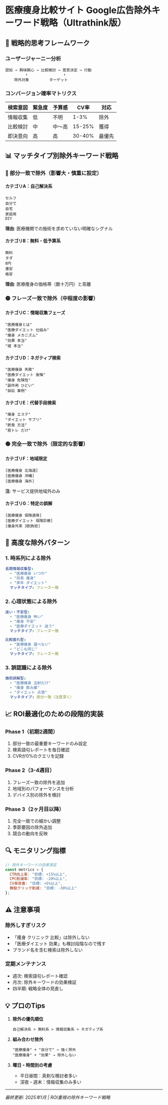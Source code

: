 # 医療痩身比較サイト Google広告除外キーワード戦略（Ultrathink版）

## 🧠 戦略的思考フレームワーク

### ユーザージャーニー分析
```
認知 → 興味関心 → 比較検討 → 意思決定 → 行動
         ↑                ↑
    除外対象         ターゲット
```

### コンバージョン確率マトリクス
| 検索意図 | 緊急度 | 予算感 | CV率 | 対応 |
|---------|--------|--------|------|------|
| 情報収集 | 低 | 不明 | 1-3% | 除外 |
| 比較検討 | 中 | 中～高 | 15-25% | 獲得 |
| 即決意向 | 高 | 高 | 30-40% | 最優先 |

## 📊 マッチタイプ別除外キーワード戦略

### 🔴 部分一致で除外（影響大・慎重に設定）

#### カテゴリA：自己解決系
```
セルフ
自分で
自宅
家庭用
DIY
```
**理由**: 医療機関での施術を求めていない明確なシグナル

#### カテゴリB：無料・低予算系
```
無料
タダ
0円
激安
格安
```
**理由**: 医療痩身の価格帯（数十万円）と乖離

### 🟡 フレーズ一致で除外（中程度の影響）

#### カテゴリC：情報収集フェーズ
```
"医療痩身とは"
"医療ダイエット 仕組み"
"痩身 メカニズム"
"効果 本当"
"嘘 本当"
```

#### カテゴリD：ネガティブ検索
```
"医療痩身 失敗"
"医療ダイエット 後悔"
"痩身 危険性"
"副作用 ひどい"
"訴訟 事例"
```

#### カテゴリE：代替手段検索
```
"痩身 エステ"
"ダイエット サプリ"
"断食 方法"
"筋トレ だけ"
```

### 🟢 完全一致で除外（限定的な影響）

#### カテゴリF：地域限定
```
[医療痩身 北海道]
[医療痩身 沖縄]
[医療痩身 海外]
```
**注**: サービス提供地域外のみ

#### カテゴリG：特定の誤解
```
[医療痩身 保険適用]
[医療ダイエット 保険診療]
[痩身外来 3割負担]
```

## 🎯 高度な除外パターン

### 1. 時系列による除外
```yaml
長期情報収集型:
  - "医療痩身 いつか"
  - "将来 痩身"
  - "来年 ダイエット"
  マッチタイプ: フレーズ一致
```

### 2. 心理状態による除外
```yaml
迷い・不安型:
  - "医療痩身 怖い"
  - "痩身 不安"
  - "医療ダイエット 迷う"
  マッチタイプ: フレーズ一致

比較疲れ型:
  - "医療痩身 選べない"
  - "どこも同じ"
  マッチタイプ: フレーズ一致
```

### 3. 誤認識による除外
```yaml
施術誤解型:
  - "医療痩身 注射だけ"
  - "痩身 飲み薬"
  - "ダイエット 点滴"
  マッチタイプ: 部分一致（注意深く）
```

## 📈 ROI最適化のための段階的実装

### Phase 1（初期2週間）
1. 部分一致の最重要キーワードのみ設定
2. 検索語句レポートを毎日確認
3. CVRが0%のクエリを記録

### Phase 2（3-4週目）
1. フレーズ一致の除外を追加
2. 地域別のパフォーマンスを分析
3. デバイス別の除外を検討

### Phase 3（2ヶ月目以降）
1. 完全一致での細かい調整
2. 季節要因の除外追加
3. 競合の動向を反映

## 🔍 モニタリング指標

```javascript
// 除外キーワードの効果測定
const metrics = {
  CTR向上率: "目標: +15%以上",
  CPC削減率: "目標: -20%以上",
  CV率改善: "目標: +5%以上",
  無駄クリック削減: "目標: -30%以上"
};
```

## ⚠️ 注意事項

### 除外しすぎリスク
- 「痩身 クリニック 比較」は除外しない
- 「医療ダイエット 効果」も検討段階なので残す
- ブランド名を含む検索は除外しない

### 定期メンテナンス
- 週次: 検索語句レポート確認
- 月次: 除外キーワードの効果検証
- 四半期: 戦略全体の見直し

## 💡 プロのTips

1. **除外の優先順位**
   ```
   自己解決系 > 無料系 > 情報収集系 > ネガティブ系
   ```

2. **組み合わせ除外**
   ```
   "医療痩身" + "自分で" → 強く除外
   "医療痩身" + "効果" → 除外しない
   ```

3. **曜日・時間別の考慮**
   - 平日昼間：真剣な検討者多い
   - 深夜・週末：情報収集のみ多い

---
*最終更新: 2025年1月 | ROI重視の除外キーワード戦略*